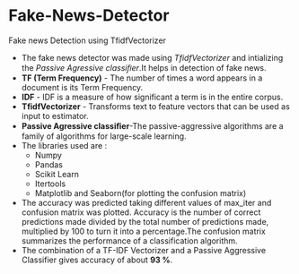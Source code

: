 # Fake-News-Detector
Fake news Detection using TfidfVectorizer
- The fake news detector was made using *TfidfVectorizer*  and intializing the *Passive Agressive classiﬁer*.It helps in detection of fake news.
- **TF (Term Frequency)** - The number of times a word appears in a document is its Term Frequency. 
- **IDF** - IDF is a measure of how significant a term is in the entire corpus.
- **TfidfVectorizer** - Transforms text to feature vectors that can be used as input to estimator. 
- **Passive Agressive classiﬁer**-The passive-aggressive algorithms are a family of algorithms for large-scale learning.
- The libraries used are :
  - Numpy
  - Pandas
  - Scikit Learn
  - Itertools
  - Matplotlib and Seaborn(for plotting the confusion matrix)
- The accuracy was predicted taking different values of max_iter and confusion matrix was plotted. Accuracy  is the number of correct   predictions made divided by the total number of predictions made, multiplied by 100 to turn it into a percentage.The confusion matrix  summarizes the performance of a classification algorithm.
- The combination of a TF-IDF Vectorizer and a Passive Aggressive Classifier  gives accuracy of about **93 %**.
